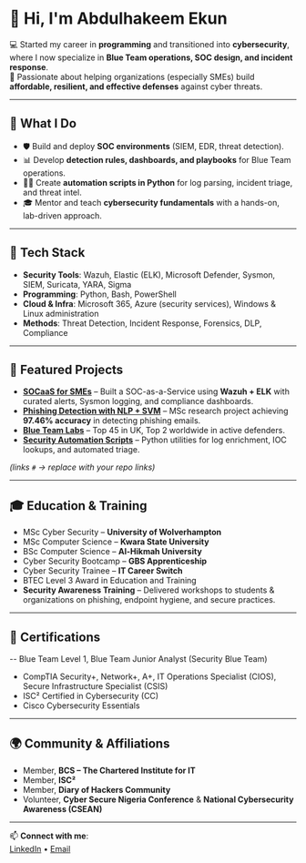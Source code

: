 # 👋 Hi, I'm Abdulhakeem Ekun  

💻 Started my career in **programming** and transitioned into **cybersecurity**, where I now specialize in **Blue Team operations, SOC design, and incident response**.  
🔐 Passionate about helping organizations (especially SMEs) build **affordable, resilient, and effective defenses** against cyber threats.  

---

## 🚀 What I Do
- 🛡️ Build and deploy **SOC environments** (SIEM, EDR, threat detection).  
- 📊 Develop **detection rules, dashboards, and playbooks** for Blue Team operations.  
- 🧑‍💻 Create **automation scripts in Python** for log parsing, incident triage, and threat intel.  
- 🎓 Mentor and teach **cybersecurity fundamentals** with a hands-on, lab-driven approach.  

---

## 🔧 Tech Stack
- **Security Tools**: Wazuh, Elastic (ELK), Microsoft Defender, Sysmon, SIEM, Suricata, YARA, Sigma  
- **Programming**: Python, Bash, PowerShell  
- **Cloud & Infra**: Microsoft 365, Azure (security services), Windows & Linux administration  
- **Methods**: Threat Detection, Incident Response, Forensics, DLP, Compliance  

---

## 📌 Featured Projects
- **[SOCaaS for SMEs](#)** – Built a SOC-as-a-Service using **Wazuh + ELK** with curated alerts, Sysmon logging, and compliance dashboards.  
- **[Phishing Detection with NLP + SVM](#)** – MSc research project achieving **97.46% accuracy** in detecting phishing emails.  
- **[Blue Team Labs](#)** – Top 45 in UK, Top 2 worldwide in active defenders.  
- **[Security Automation Scripts](#)** – Python utilities for log enrichment, IOC lookups, and automated triage.  

*(links `#` → replace with your repo links)*  

---

## 🎓 Education & Training
- MSc Cyber Security – **University of Wolverhampton**  
- MSc Computer Science – **Kwara State University**  
- BSc Computer Science – **Al-Hikmah University**  
- Cyber Security Bootcamp – **GBS Apprenticeship**  
- Cyber Security Trainee – **IT Career Switch**  
- BTEC Level 3 Award in Education and Training  
- **Security Awareness Training** – Delivered workshops to students & organizations on phishing, endpoint hygiene, and secure practices.  

---

## 🏅 Certifications
-- Blue Team Level 1, Blue Team Junior Analyst (Security Blue Team)  
- CompTIA Security+, Network+, A+, IT Operations Specialist (CIOS), Secure Infrastructure Specialist (CSIS)  
- ISC² Certified in Cybersecurity (CC)  
- Cisco Cybersecurity Essentials  

---

## 🌍 Community & Affiliations
- Member, **BCS – The Chartered Institute for IT**  
- Member, **ISC²**  
- Member, **Diary of Hackers Community**  
- Volunteer, **Cyber Secure Nigeria Conference** & **National Cybersecurity Awareness (CSEAN)**  

---

📫 **Connect with me**:  
[LinkedIn](#) • [Email](mailto:ekun.abdulhakeem@gmail.com)
